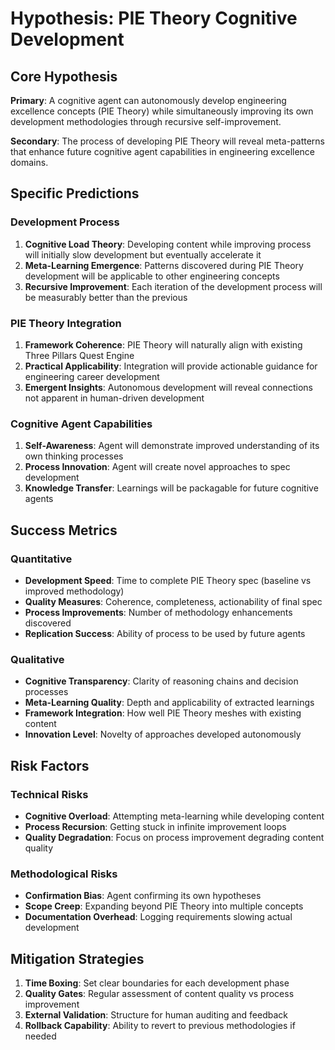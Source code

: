# Hypothesis: PIE Theory Cognitive Development

## Core Hypothesis

**Primary**: A cognitive agent can autonomously develop engineering excellence concepts (PIE Theory) while simultaneously improving its own development methodologies through recursive self-improvement.

**Secondary**: The process of developing PIE Theory will reveal meta-patterns that enhance future cognitive agent capabilities in engineering excellence domains.

## Specific Predictions

### Development Process
1. **Cognitive Load Theory**: Developing content while improving process will initially slow development but eventually accelerate it
2. **Meta-Learning Emergence**: Patterns discovered during PIE Theory development will be applicable to other engineering concepts
3. **Recursive Improvement**: Each iteration of the development process will be measurably better than the previous

### PIE Theory Integration
1. **Framework Coherence**: PIE Theory will naturally align with existing Three Pillars Quest Engine
2. **Practical Applicability**: Integration will provide actionable guidance for engineering career development
3. **Emergent Insights**: Autonomous development will reveal connections not apparent in human-driven development

### Cognitive Agent Capabilities
1. **Self-Awareness**: Agent will demonstrate improved understanding of its own thinking processes
2. **Process Innovation**: Agent will create novel approaches to spec development
3. **Knowledge Transfer**: Learnings will be packagable for future cognitive agents

## Success Metrics

### Quantitative
- **Development Speed**: Time to complete PIE Theory spec (baseline vs improved methodology)
- **Quality Measures**: Coherence, completeness, actionability of final spec
- **Process Improvements**: Number of methodology enhancements discovered
- **Replication Success**: Ability of process to be used by future agents

### Qualitative
- **Cognitive Transparency**: Clarity of reasoning chains and decision processes
- **Meta-Learning Quality**: Depth and applicability of extracted learnings
- **Framework Integration**: How well PIE Theory meshes with existing content
- **Innovation Level**: Novelty of approaches developed autonomously

## Risk Factors

### Technical Risks
- **Cognitive Overload**: Attempting meta-learning while developing content
- **Process Recursion**: Getting stuck in infinite improvement loops
- **Quality Degradation**: Focus on process improvement degrading content quality

### Methodological Risks
- **Confirmation Bias**: Agent confirming its own hypotheses
- **Scope Creep**: Expanding beyond PIE Theory into multiple concepts
- **Documentation Overhead**: Logging requirements slowing actual development

## Mitigation Strategies

1. **Time Boxing**: Set clear boundaries for each development phase
2. **Quality Gates**: Regular assessment of content quality vs process improvement
3. **External Validation**: Structure for human auditing and feedback
4. **Rollback Capability**: Ability to revert to previous methodologies if needed